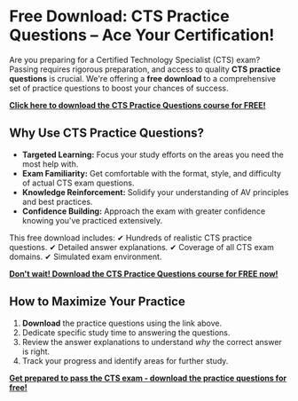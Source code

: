 # Free Download: CTS Practice Questions – Ace Your Certification!

Are you preparing for a Certified Technology Specialist (CTS) exam? Passing requires rigorous preparation, and access to quality **CTS practice questions** is crucial. We're offering a **free download** to a comprehensive set of practice questions to boost your chances of success.

[**Click here to download the CTS Practice Questions course for FREE!**](https://udemywork.com/cts-practice-questions)

## Why Use CTS Practice Questions?

- **Targeted Learning:** Focus your study efforts on the areas you need the most help with.
- **Exam Familiarity:** Get comfortable with the format, style, and difficulty of actual CTS exam questions.
- **Knowledge Reinforcement:** Solidify your understanding of AV principles and best practices.
- **Confidence Building:** Approach the exam with greater confidence knowing you've practiced extensively.

This free download includes:
✔ Hundreds of realistic CTS practice questions.
✔ Detailed answer explanations.
✔ Coverage of all CTS exam domains.
✔ Simulated exam environment.

[**Don't wait! Download the CTS Practice Questions course for FREE now!**](https://udemywork.com/cts-practice-questions)

## How to Maximize Your Practice

1. **Download** the practice questions using the link above.
2. Dedicate specific study time to answering the questions.
3. Review the answer explanations to understand *why* the correct answer is right.
4. Track your progress and identify areas for further study.

[**Get prepared to pass the CTS exam - download the practice questions for free!**](https://udemywork.com/cts-practice-questions)
